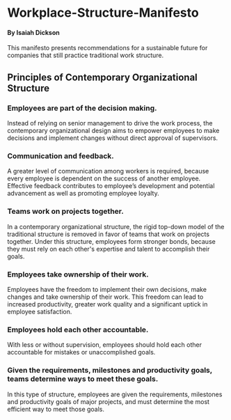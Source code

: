 # Workplace-Structure-Manifesto
#### By Isaiah Dickson
This manifesto presents recommendations for a sustainable future for companies that still practice traditional work structure.

## Principles of Contemporary Organizational Structure
### Employees are part of the decision making.
Instead of relying on senior management to drive the work process, the contemporary organizational design aims to empower employees to make decisions and implement changes without direct approval of supervisors. 

### Communication and feedback.
A greater level of communication among workers is required, because every employee is dependent on the success of another employee.
Effective feedback contributes to employee’s development and potential advancement as well as promoting employee loyalty.

### Teams work on projects together.
In a contemporary organizational structure, the rigid top-down model of the traditional structure is removed in favor of teams that work on projects together. 
Under this structure, employees form stronger bonds, because they must rely on each other's expertise and talent to accomplish their goals. 

### Employees take ownership of their work.
Employees have the freedom to implement their own decisions, make changes and take ownership of their work. 
This freedom can lead to increased productivity, greater work quality and a significant uptick in employee satisfaction.

### Employees hold each other accountable.
With less or without supervision, employees should hold each other accountable for mistakes or unaccomplished goals.

### Given the requirements, milestones and productivity goals, teams determine ways to meet these goals.
In this type of structure, employees are given the requirements, milestones and productivity goals of major projects, and must determine the most efficient way to meet those goals. 
